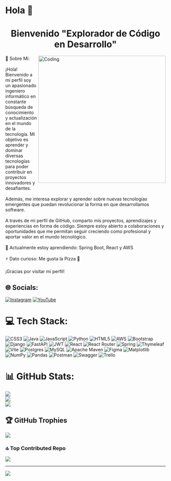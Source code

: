 # Hola 👋
<h1 align="center" >Bienvenido "Explorador de Código en Desarrollo" </h1>

<img align="right" alt="Coding" width="400" src="https://cdn.dribbble.com/users/1162077/screenshots/3848914/programmer.gif">
💫 Sobre Mí:
<br><br>¡Hola! Bienvenido a mi perfil soy  un apasionado ingeniero informático en constante búsqueda de conocimiento y actualización en el mundo de la tecnología. Mi objetivo es aprender y dominar diversas tecnologías para poder contribuir en proyectos innovadores y desafiantes.<br><br> Además, me interesa explorar y aprender sobre nuevas tecnologías emergentes que puedan revolucionar la forma en que desarrollamos software.<br><br>A través de mi perfil de GitHub, comparto mis proyectos, aprendizajes y experiencias en forma de código. Siempre estoy abierto a colaboraciones y oportunidades que me permitan seguir creciendo como profesional y aportar valor en el mundo tecnológico.<br><br>🌱 Actualmente estoy aprendiendo: Spring Boot, React y AWS<br><br>⚡ Dato curioso: Me gusta la Pizza 🍕<br><br>¡Gracias por visitar mi perfil!<br>


## 🌐 Socials:
[![Instagram](https://img.shields.io/badge/Instagram-%23E4405F.svg?logo=Instagram&logoColor=white)](https://instagram.com/Proximamente) [![YouTube](https://img.shields.io/badge/YouTube-%23FF0000.svg?logo=YouTube&logoColor=white)](https://youtube.com/@Proximamente) 

# 💻 Tech Stack:
![CSS3](https://img.shields.io/badge/css3-%231572B6.svg?style=for-the-badge&logo=css3&logoColor=white) ![Java](https://img.shields.io/badge/java-%23ED8B00.svg?style=for-the-badge&logo=openjdk&logoColor=white) ![JavaScript](https://img.shields.io/badge/javascript-%23323330.svg?style=for-the-badge&logo=javascript&logoColor=%23F7DF1E) ![Python](https://img.shields.io/badge/python-3670A0?style=for-the-badge&logo=python&logoColor=ffdd54) ![HTML5](https://img.shields.io/badge/html5-%23E34F26.svg?style=for-the-badge&logo=html5&logoColor=white) ![AWS](https://img.shields.io/badge/AWS-%23FF9900.svg?style=for-the-badge&logo=amazon-aws&logoColor=white) ![Bootstrap](https://img.shields.io/badge/bootstrap-%238511FA.svg?style=for-the-badge&logo=bootstrap&logoColor=white) ![Django](https://img.shields.io/badge/django-%23092E20.svg?style=for-the-badge&logo=django&logoColor=white) ![FastAPI](https://img.shields.io/badge/FastAPI-005571?style=for-the-badge&logo=fastapi) ![JWT](https://img.shields.io/badge/JWT-black?style=for-the-badge&logo=JSON%20web%20tokens) ![React](https://img.shields.io/badge/react-%2320232a.svg?style=for-the-badge&logo=react&logoColor=%2361DAFB) ![React Router](https://img.shields.io/badge/React_Router-CA4245?style=for-the-badge&logo=react-router&logoColor=white) ![Spring](https://img.shields.io/badge/spring-%236DB33F.svg?style=for-the-badge&logo=spring&logoColor=white) ![Thymeleaf](https://img.shields.io/badge/Thymeleaf-%23005C0F.svg?style=for-the-badge&logo=Thymeleaf&logoColor=white) ![Vite](https://img.shields.io/badge/vite-%23646CFF.svg?style=for-the-badge&logo=vite&logoColor=white) ![Postgres](https://img.shields.io/badge/postgres-%23316192.svg?style=for-the-badge&logo=postgresql&logoColor=white) ![MySQL](https://img.shields.io/badge/mysql-%2300000f.svg?style=for-the-badge&logo=mysql&logoColor=white) ![Apache Maven](https://img.shields.io/badge/Apache%20Maven-C71A36?style=for-the-badge&logo=Apache%20Maven&logoColor=white) ![Figma](https://img.shields.io/badge/figma-%23F24E1E.svg?style=for-the-badge&logo=figma&logoColor=white) ![Matplotlib](https://img.shields.io/badge/Matplotlib-%23ffffff.svg?style=for-the-badge&logo=Matplotlib&logoColor=black) ![NumPy](https://img.shields.io/badge/numpy-%23013243.svg?style=for-the-badge&logo=numpy&logoColor=white) ![Pandas](https://img.shields.io/badge/pandas-%23150458.svg?style=for-the-badge&logo=pandas&logoColor=white) ![Postman](https://img.shields.io/badge/Postman-FF6C37?style=for-the-badge&logo=postman&logoColor=white) ![Swagger](https://img.shields.io/badge/-Swagger-%23Clojure?style=for-the-badge&logo=swagger&logoColor=white) ![Trello](https://img.shields.io/badge/Trello-%23026AA7.svg?style=for-the-badge&logo=Trello&logoColor=white)
# 📊 GitHub Stats:
![](https://github-readme-stats.vercel.app/api?username=DevCodeExplorer-7&theme=dark&hide_border=false&include_all_commits=false&count_private=false)<br/>
![](https://github-readme-streak-stats.herokuapp.com/?user=DevCodeExplorer-7&theme=dark&hide_border=false)<br/>
![](https://github-readme-stats.vercel.app/api/top-langs/?username=DevCodeExplorer-7&theme=dark&hide_border=false&include_all_commits=false&count_private=false&layout=compact)

## 🏆 GitHub Trophies
![](https://github-profile-trophy.vercel.app/?username=DevCodeExplorer-7&theme=radical&no-frame=true&no-bg=false&margin-w=4)

### 🔝 Top Contributed Repo
![](https://github-contributor-stats.vercel.app/api?username=DevCodeExplorer-7&limit=5&theme=radical&combine_all_yearly_contributions=true)

---
[![](https://visitcount.itsvg.in/api?id=DevCodeExplorer-7&icon=0&color=0)](https://visitcount.itsvg.in)

<!-- Proudly created with GPRM ( https://gprm.itsvg.in ) -->
